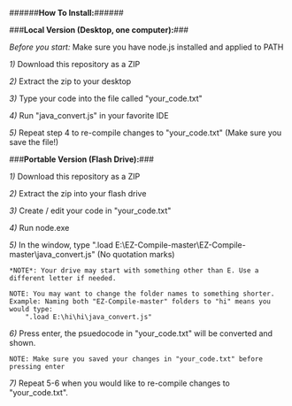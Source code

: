 ######**How To Install:**######

###**Local Version (Desktop, one computer):**###

*Before you start:* Make sure you have node.js installed and applied to PATH

*1)* Download this repository as a ZIP

*2)* Extract the zip to your desktop

*3)* Type your code into the file called "your_code.txt"

*4)* Run "java_convert.js" in your favorite IDE

*5)* Repeat step 4 to re-compile changes to "your_code.txt" (Make sure you save the file!)




###**Portable Version (Flash Drive):**###

*1)* Download this repository as a ZIP

*2)* Extract the zip into your flash drive

*3)* Create / edit your code in "your_code.txt"

*4)* Run node.exe

*5)* In the window, type ".load E:\EZ-Compile-master\EZ-Compile-master\java_convert.js" (No quotation marks)

    *NOTE*: Your drive may start with something other than E. Use a different letter if needed.

    NOTE: You may want to change the folder names to something shorter.
    Example: Naming both "EZ-Compile-master" folders to "hi" means you would type: 
        ".load E:\hi\hi\java_convert.js"

*6)* Press enter, the psuedocode in "your_code.txt" will be converted and shown.
   
    NOTE: Make sure you saved your changes in "your_code.txt" before pressing enter

*7)* Repeat 5-6 when you would like to re-compile changes to "your_code.txt".
